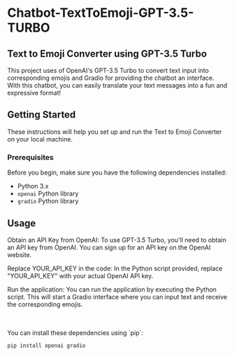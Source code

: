 # Chatbot-TextToEmoji-GPT-3.5-TURBO
## Text to Emoji Converter using GPT-3.5 Turbo

This project uses of OpenAI's GPT-3.5 Turbo to convert text input into corresponding emojis and Gradio for providing the chatbot an interface. With this chatbot, you can easily translate your text messages into a fun and expressive format!

## Getting Started

These instructions will help you set up and run the Text to Emoji Converter on your local machine.

### Prerequisites

Before you begin, make sure you have the following dependencies installed:

- Python 3.x
- `openai` Python library
- `gradio` Python library

## Usage<br>
Obtain an API Key from OpenAI: To use GPT-3.5 Turbo, you'll need to obtain an API key from OpenAI. You can sign up for an API key on the OpenAI website.

Replace YOUR_API_KEY in the code: In the Python script provided, replace "YOUR_API_KEY" with your actual OpenAI API key.

Run the application: You can run the application by executing the Python script. This will start a Gradio interface where you can input text and receive the corresponding emojis.  

<br>
<br>
You can install these dependencies using `pip`:

```bash
pip install openai gradio
